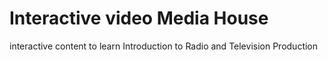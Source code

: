 # Interactive video Media House
interactive content to learn Introduction to Radio and Television Production
